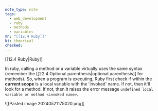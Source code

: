 ```yaml
---
note_type: note
tags:
  - web_development
  - ruby
  - methods
  - variables
mn: "[[12.4 Ruby]]"
kt: theorical
checked: 
---
```

[[12.4 Ruby|Ruby]]

In ruby, calling a method or a variable virtually uses the same syntax (remember the [[22.4 Optional parenthesis|optional parenthesis]] for methods). So, when a program is executing, Ruby first check if within the **current scope** is a local variable with the 'invoked' name. If not, then it'll look for a method. If not, then it raises the error message `undefined local variable or method <invoked name>`.

![[Pasted image 20240521175020.png]]


